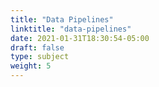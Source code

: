 ```yaml
---
title: "Data Pipelines"
linktitle: "data-pipelines"
date: 2021-01-31T18:30:54-05:00
draft: false
type: subject
weight: 5
---
```


